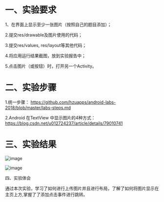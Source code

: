 # 一、实验要求

1、在界面上显示至少一张图片（按照自己的题目添加）；

2.提交res/drawable及图片使用的代码；

3.提交res/values, res/layout等其他代码；

4.将应用运行结果截图，放到实验报告中；

5.点击图片（或按钮）时，打开另一个Activity。
# 二、实验步骤

1.统一步骤：
https://github.com/hzuapps/android-labs-2018/blob/master/labs-steps.md

2.Android 在TextView 中显示图片的4种方式：
https://blog.csdn.net/u012724237/article/details/79010741

# 三、实验结果

![image]()

![image]()


四、实验体会


通过本次实验，学习了如何进行上传图片并且进行布局，了解了如何将图片显示在主页上方,掌握了了添加点击事件进行跳转。
